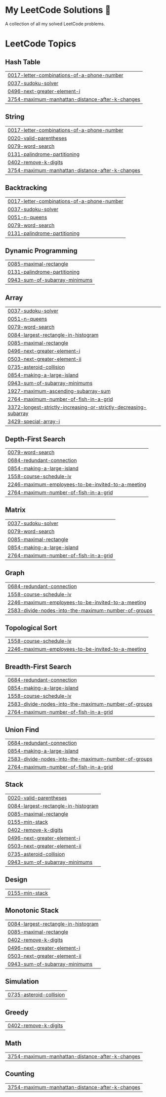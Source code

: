 # My LeetCode Solutions 🚀  
A collection of all my solved LeetCode problems.

<!---LeetCode Topics Start-->
# LeetCode Topics
## Hash Table
|  |
| ------- |
| [0017-letter-combinations-of-a-phone-number](https://github.com/kavyarathod05/My-LeetCode_Solutions/tree/master/0017-letter-combinations-of-a-phone-number) |
| [0037-sudoku-solver](https://github.com/kavyarathod05/My-LeetCode_Solutions/tree/master/0037-sudoku-solver) |
| [0496-next-greater-element-i](https://github.com/kavyarathod05/My-LeetCode_Solutions/tree/master/0496-next-greater-element-i) |
| [3754-maximum-manhattan-distance-after-k-changes](https://github.com/kavyarathod05/My-LeetCode_Solutions/tree/master/3754-maximum-manhattan-distance-after-k-changes) |
## String
|  |
| ------- |
| [0017-letter-combinations-of-a-phone-number](https://github.com/kavyarathod05/My-LeetCode_Solutions/tree/master/0017-letter-combinations-of-a-phone-number) |
| [0020-valid-parentheses](https://github.com/kavyarathod05/My-LeetCode_Solutions/tree/master/0020-valid-parentheses) |
| [0079-word-search](https://github.com/kavyarathod05/My-LeetCode_Solutions/tree/master/0079-word-search) |
| [0131-palindrome-partitioning](https://github.com/kavyarathod05/My-LeetCode_Solutions/tree/master/0131-palindrome-partitioning) |
| [0402-remove-k-digits](https://github.com/kavyarathod05/My-LeetCode_Solutions/tree/master/0402-remove-k-digits) |
| [3754-maximum-manhattan-distance-after-k-changes](https://github.com/kavyarathod05/My-LeetCode_Solutions/tree/master/3754-maximum-manhattan-distance-after-k-changes) |
## Backtracking
|  |
| ------- |
| [0017-letter-combinations-of-a-phone-number](https://github.com/kavyarathod05/My-LeetCode_Solutions/tree/master/0017-letter-combinations-of-a-phone-number) |
| [0037-sudoku-solver](https://github.com/kavyarathod05/My-LeetCode_Solutions/tree/master/0037-sudoku-solver) |
| [0051-n-queens](https://github.com/kavyarathod05/My-LeetCode_Solutions/tree/master/0051-n-queens) |
| [0079-word-search](https://github.com/kavyarathod05/My-LeetCode_Solutions/tree/master/0079-word-search) |
| [0131-palindrome-partitioning](https://github.com/kavyarathod05/My-LeetCode_Solutions/tree/master/0131-palindrome-partitioning) |
## Dynamic Programming
|  |
| ------- |
| [0085-maximal-rectangle](https://github.com/kavyarathod05/My-LeetCode_Solutions/tree/master/0085-maximal-rectangle) |
| [0131-palindrome-partitioning](https://github.com/kavyarathod05/My-LeetCode_Solutions/tree/master/0131-palindrome-partitioning) |
| [0943-sum-of-subarray-minimums](https://github.com/kavyarathod05/My-LeetCode_Solutions/tree/master/0943-sum-of-subarray-minimums) |
## Array
|  |
| ------- |
| [0037-sudoku-solver](https://github.com/kavyarathod05/My-LeetCode_Solutions/tree/master/0037-sudoku-solver) |
| [0051-n-queens](https://github.com/kavyarathod05/My-LeetCode_Solutions/tree/master/0051-n-queens) |
| [0079-word-search](https://github.com/kavyarathod05/My-LeetCode_Solutions/tree/master/0079-word-search) |
| [0084-largest-rectangle-in-histogram](https://github.com/kavyarathod05/My-LeetCode_Solutions/tree/master/0084-largest-rectangle-in-histogram) |
| [0085-maximal-rectangle](https://github.com/kavyarathod05/My-LeetCode_Solutions/tree/master/0085-maximal-rectangle) |
| [0496-next-greater-element-i](https://github.com/kavyarathod05/My-LeetCode_Solutions/tree/master/0496-next-greater-element-i) |
| [0503-next-greater-element-ii](https://github.com/kavyarathod05/My-LeetCode_Solutions/tree/master/0503-next-greater-element-ii) |
| [0735-asteroid-collision](https://github.com/kavyarathod05/My-LeetCode_Solutions/tree/master/0735-asteroid-collision) |
| [0854-making-a-large-island](https://github.com/kavyarathod05/My-LeetCode_Solutions/tree/master/0854-making-a-large-island) |
| [0943-sum-of-subarray-minimums](https://github.com/kavyarathod05/My-LeetCode_Solutions/tree/master/0943-sum-of-subarray-minimums) |
| [1927-maximum-ascending-subarray-sum](https://github.com/kavyarathod05/My-LeetCode_Solutions/tree/master/1927-maximum-ascending-subarray-sum) |
| [2764-maximum-number-of-fish-in-a-grid](https://github.com/kavyarathod05/My-LeetCode_Solutions/tree/master/2764-maximum-number-of-fish-in-a-grid) |
| [3372-longest-strictly-increasing-or-strictly-decreasing-subarray](https://github.com/kavyarathod05/My-LeetCode_Solutions/tree/master/3372-longest-strictly-increasing-or-strictly-decreasing-subarray) |
| [3429-special-array-i](https://github.com/kavyarathod05/My-LeetCode_Solutions/tree/master/3429-special-array-i) |
## Depth-First Search
|  |
| ------- |
| [0079-word-search](https://github.com/kavyarathod05/My-LeetCode_Solutions/tree/master/0079-word-search) |
| [0684-redundant-connection](https://github.com/kavyarathod05/My-LeetCode_Solutions/tree/master/0684-redundant-connection) |
| [0854-making-a-large-island](https://github.com/kavyarathod05/My-LeetCode_Solutions/tree/master/0854-making-a-large-island) |
| [1558-course-schedule-iv](https://github.com/kavyarathod05/My-LeetCode_Solutions/tree/master/1558-course-schedule-iv) |
| [2246-maximum-employees-to-be-invited-to-a-meeting](https://github.com/kavyarathod05/My-LeetCode_Solutions/tree/master/2246-maximum-employees-to-be-invited-to-a-meeting) |
| [2764-maximum-number-of-fish-in-a-grid](https://github.com/kavyarathod05/My-LeetCode_Solutions/tree/master/2764-maximum-number-of-fish-in-a-grid) |
## Matrix
|  |
| ------- |
| [0037-sudoku-solver](https://github.com/kavyarathod05/My-LeetCode_Solutions/tree/master/0037-sudoku-solver) |
| [0079-word-search](https://github.com/kavyarathod05/My-LeetCode_Solutions/tree/master/0079-word-search) |
| [0085-maximal-rectangle](https://github.com/kavyarathod05/My-LeetCode_Solutions/tree/master/0085-maximal-rectangle) |
| [0854-making-a-large-island](https://github.com/kavyarathod05/My-LeetCode_Solutions/tree/master/0854-making-a-large-island) |
| [2764-maximum-number-of-fish-in-a-grid](https://github.com/kavyarathod05/My-LeetCode_Solutions/tree/master/2764-maximum-number-of-fish-in-a-grid) |
## Graph
|  |
| ------- |
| [0684-redundant-connection](https://github.com/kavyarathod05/My-LeetCode_Solutions/tree/master/0684-redundant-connection) |
| [1558-course-schedule-iv](https://github.com/kavyarathod05/My-LeetCode_Solutions/tree/master/1558-course-schedule-iv) |
| [2246-maximum-employees-to-be-invited-to-a-meeting](https://github.com/kavyarathod05/My-LeetCode_Solutions/tree/master/2246-maximum-employees-to-be-invited-to-a-meeting) |
| [2583-divide-nodes-into-the-maximum-number-of-groups](https://github.com/kavyarathod05/My-LeetCode_Solutions/tree/master/2583-divide-nodes-into-the-maximum-number-of-groups) |
## Topological Sort
|  |
| ------- |
| [1558-course-schedule-iv](https://github.com/kavyarathod05/My-LeetCode_Solutions/tree/master/1558-course-schedule-iv) |
| [2246-maximum-employees-to-be-invited-to-a-meeting](https://github.com/kavyarathod05/My-LeetCode_Solutions/tree/master/2246-maximum-employees-to-be-invited-to-a-meeting) |
## Breadth-First Search
|  |
| ------- |
| [0684-redundant-connection](https://github.com/kavyarathod05/My-LeetCode_Solutions/tree/master/0684-redundant-connection) |
| [0854-making-a-large-island](https://github.com/kavyarathod05/My-LeetCode_Solutions/tree/master/0854-making-a-large-island) |
| [1558-course-schedule-iv](https://github.com/kavyarathod05/My-LeetCode_Solutions/tree/master/1558-course-schedule-iv) |
| [2583-divide-nodes-into-the-maximum-number-of-groups](https://github.com/kavyarathod05/My-LeetCode_Solutions/tree/master/2583-divide-nodes-into-the-maximum-number-of-groups) |
| [2764-maximum-number-of-fish-in-a-grid](https://github.com/kavyarathod05/My-LeetCode_Solutions/tree/master/2764-maximum-number-of-fish-in-a-grid) |
## Union Find
|  |
| ------- |
| [0684-redundant-connection](https://github.com/kavyarathod05/My-LeetCode_Solutions/tree/master/0684-redundant-connection) |
| [0854-making-a-large-island](https://github.com/kavyarathod05/My-LeetCode_Solutions/tree/master/0854-making-a-large-island) |
| [2583-divide-nodes-into-the-maximum-number-of-groups](https://github.com/kavyarathod05/My-LeetCode_Solutions/tree/master/2583-divide-nodes-into-the-maximum-number-of-groups) |
| [2764-maximum-number-of-fish-in-a-grid](https://github.com/kavyarathod05/My-LeetCode_Solutions/tree/master/2764-maximum-number-of-fish-in-a-grid) |
## Stack
|  |
| ------- |
| [0020-valid-parentheses](https://github.com/kavyarathod05/My-LeetCode_Solutions/tree/master/0020-valid-parentheses) |
| [0084-largest-rectangle-in-histogram](https://github.com/kavyarathod05/My-LeetCode_Solutions/tree/master/0084-largest-rectangle-in-histogram) |
| [0085-maximal-rectangle](https://github.com/kavyarathod05/My-LeetCode_Solutions/tree/master/0085-maximal-rectangle) |
| [0155-min-stack](https://github.com/kavyarathod05/My-LeetCode_Solutions/tree/master/0155-min-stack) |
| [0402-remove-k-digits](https://github.com/kavyarathod05/My-LeetCode_Solutions/tree/master/0402-remove-k-digits) |
| [0496-next-greater-element-i](https://github.com/kavyarathod05/My-LeetCode_Solutions/tree/master/0496-next-greater-element-i) |
| [0503-next-greater-element-ii](https://github.com/kavyarathod05/My-LeetCode_Solutions/tree/master/0503-next-greater-element-ii) |
| [0735-asteroid-collision](https://github.com/kavyarathod05/My-LeetCode_Solutions/tree/master/0735-asteroid-collision) |
| [0943-sum-of-subarray-minimums](https://github.com/kavyarathod05/My-LeetCode_Solutions/tree/master/0943-sum-of-subarray-minimums) |
## Design
|  |
| ------- |
| [0155-min-stack](https://github.com/kavyarathod05/My-LeetCode_Solutions/tree/master/0155-min-stack) |
## Monotonic Stack
|  |
| ------- |
| [0084-largest-rectangle-in-histogram](https://github.com/kavyarathod05/My-LeetCode_Solutions/tree/master/0084-largest-rectangle-in-histogram) |
| [0085-maximal-rectangle](https://github.com/kavyarathod05/My-LeetCode_Solutions/tree/master/0085-maximal-rectangle) |
| [0402-remove-k-digits](https://github.com/kavyarathod05/My-LeetCode_Solutions/tree/master/0402-remove-k-digits) |
| [0496-next-greater-element-i](https://github.com/kavyarathod05/My-LeetCode_Solutions/tree/master/0496-next-greater-element-i) |
| [0503-next-greater-element-ii](https://github.com/kavyarathod05/My-LeetCode_Solutions/tree/master/0503-next-greater-element-ii) |
| [0943-sum-of-subarray-minimums](https://github.com/kavyarathod05/My-LeetCode_Solutions/tree/master/0943-sum-of-subarray-minimums) |
## Simulation
|  |
| ------- |
| [0735-asteroid-collision](https://github.com/kavyarathod05/My-LeetCode_Solutions/tree/master/0735-asteroid-collision) |
## Greedy
|  |
| ------- |
| [0402-remove-k-digits](https://github.com/kavyarathod05/My-LeetCode_Solutions/tree/master/0402-remove-k-digits) |
## Math
|  |
| ------- |
| [3754-maximum-manhattan-distance-after-k-changes](https://github.com/kavyarathod05/My-LeetCode_Solutions/tree/master/3754-maximum-manhattan-distance-after-k-changes) |
## Counting
|  |
| ------- |
| [3754-maximum-manhattan-distance-after-k-changes](https://github.com/kavyarathod05/My-LeetCode_Solutions/tree/master/3754-maximum-manhattan-distance-after-k-changes) |
<!---LeetCode Topics End-->